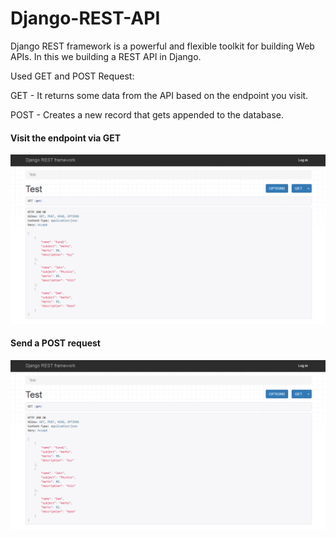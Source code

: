 # Django-REST-API
 
Django REST framework is a powerful and flexible toolkit for building Web APIs. In this we building a REST API in Django.

Used GET and POST Request:

GET - It returns some data from the API based on the endpoint you visit.

POST - Creates a new record that gets appended to the database.

#### Visit the endpoint via GET
![](image/api_get.PNG)

#### Send a POST request
![](image/api_get.PNG)
